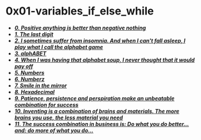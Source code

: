 # 0x01-variables_if_else_while

- ***[0. Positive anything is better than negative nothing](./0-positive_or_negative.c)***
- ***[1. The last digit](./1-last_digit.c)***
- ***[2. I sometimes suffer from insomnia. And when I can't fall asleep, I play what I call the alphabet game](./2-print_alphabet.c)***
- ***[3. alphABET](./3-print_alphabets.c)***
- ***[4. When I was having that alphabet soup, I never thought that it would pay off](./4-print_alphabt.c)***
- ***[5. Numbers](./5-print_numbers.c)***
- ***[6. Numberz](./6-print_numberz.c)***
- ***[7. Smile in the mirror](./7-print_tebahpla.c)***
- ***[8. Hexadecimal](./8-print_base16.c)***
- ***[9. Patience, persistence and perspiration make an unbeatable combination for success](./9-print_comb.c)***
- ***[10. Inventing is a combination of brains and materials. The more brains you use, the less material you need](./100-print_comb3.c)***
- ***[11. The success combination in business is: Do what you do better... and: do more of what you do...](./101-print_comb4.c)***

